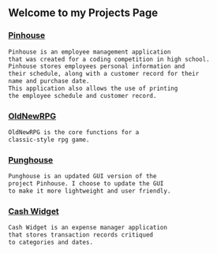 ## Welcome to my Projects Page

###

### [Pinhouse](https://github.com/aarongarnerm/Pinhouse)
```markdown
Pinhouse is an employee management application
that was created for a coding competition in high school.
Pinhouse stores employees personal information and 
their schedule, along with a customer record for their
name and purchase date.
This application also allows the use of printing 
the employee schedule and customer record.
```


### [OldNewRPG](https://github.com/aarongarnerm/OldNewRPG)
```markdown
OldNewRPG is the core functions for a
classic-style rpg game.
```

### [Punghouse](https://github.com/aarongarnerm/PungHouse)
```markdown
Punghouse is an updated GUI version of the 
project Pinhouse. I choose to update the GUI 
to make it more lightweight and user friendly.
```

### [Cash Widget](https://github.com/aarongarnerm/Cash-Widget)
```markdown
Cash Widget is an expense manager application 
that stores transaction records critiqued
to categories and dates.
```
